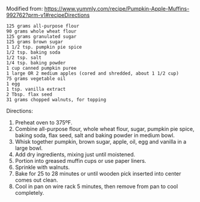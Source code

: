 Modified from: https://www.yummly.com/recipe/Pumpkin-Apple-Muffins-992762?prm-v1#recipeDirections

    125 grams all-purpose flour
    90 grams whole wheat flour
    125 grams granulated sugar
    125 grams brown sugar
    1 1/2 tsp. pumpkin pie spice
    1/2 tsp. baking soda
    1/2 tsp. salt
    1/4 tsp. baking powder
    1 cup canned pumpkin puree
    1 large OR 2 medium apples (cored and shredded, about 1 1/2 cup)
    75 grams vegetable oil
    1 egg
    1 tsp. vanilla extract
    2 Tbsp. flax seed
    31 grams chopped walnuts, for topping
    
Directions:

1. Preheat oven to 375ºF.
2. Combine all-purpose flour, whole wheat flour, sugar, pumpkin pie spice, baking soda, flax seed, salt and baking powder in medium bowl.
3. Whisk together pumpkin, brown sugar, apple, oil, egg and vanilla in a large bowl.
4. Add dry ingredients, mixing just until moistened.
5. Portion into greased muffin cups or use paper liners.
6. Sprinkle with walnuts.
7. Bake for 25 to 28 minutes or until wooden pick inserted into center comes out clean.
8. Cool in pan on wire rack 5 minutes, then remove from pan to cool completely.
